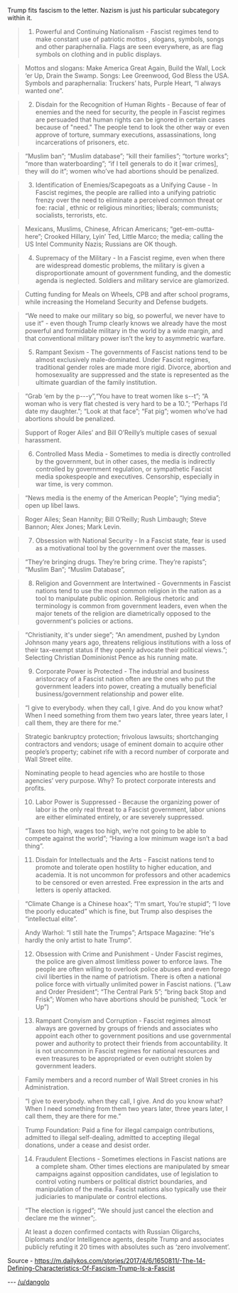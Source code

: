 Trump fits fascism to the letter. Nazism is just his particular subcategory within it. 

>1. Powerful and Continuing Nationalism - Fascist regimes tend to make constant use of patriotic mottos , slogans, symbols, songs and other paraphernalia. Flags are seen everywhere, as are flag symbols on clothing and in public displays.

>Mottos and slogans: Make America Great Again, Build the Wall, Lock ‘er Up, Drain the Swamp. Songs: Lee Greenwood, God Bless the USA. Symbols and paraphernalia: Truckers’ hats, Purple Heart, “I always wanted one”.

>2. Disdain for the Recognition of Human Rights - Because of fear of enemies and the need for security, the people in Fascist regimes are persuaded that human rights can be ignored in certain cases because of "need." The people tend to look the other way or even approve of torture, summary executions, assassinations, long incarcerations of prisoners, etc.

>“Muslim ban”; “Muslim database”; “kiII their families”; “torture works”; “more than waterboarding”; “if I tell generals to do it [war crimes], they will do it”; women who’ve had abortions should be penalized.

>3. Identification of Enemies/Scapegoats as a Unifying Cause -  In Fascist regimes, the people are rallied into a unifying patriotic frenzy over the need to eliminate a perceived common threat or foe: racial , ethnic or religious minorities; liberals; communists; socialists, terrorists, etc.

>Mexicans, Muslims, Chinese, African Americans; “get-em-outta-here”; Crooked Hillary, Lyin’ Ted, Little Marco; the media; calling the US Intel Community Nazis; Russians are OK though. 

>4. Supremacy of the Military -  In a Fascist regime, even when there are widespread domestic problems, the military is given a disproportionate amount of government funding, and the domestic agenda is neglected. Soldiers and military service are glamorized.

>Cutting funding for Meals on Wheels, CPB  and after school programs, while increasing the Homeland Security and Defense budgets. 

>“We need to make our military so big, so powerful, we never have to use it” - even though Trump clearly knows we already have the most powerful and formidable military in the world by a wide margin, and that conventional military power isn’t the key to asymmetric warfare.

>5. Rampant Sexism - The governments of Fascist nations tend to be almost exclusively male-dominated. Under Fascist regimes, traditional gender roles are made more rigid. Divorce, abortion and homosexuality are suppressed and the state is represented as the ultimate guardian of the family institution.

>“Grab ‘em by the p---y”,“You have to treat women like s--t”; “A woman who is very flat chested is very hard to be a 10.”; “Perhaps I’d date my daughter.”; “Look at that face”; “Fat pig”; women who’ve had abortions should be penalized.

>Support of Roger Ailes’ and Bill O’Reilly’s multiple cases of sexual harassment.

>6. Controlled Mass Media - Sometimes to media is directly controlled by the government, but in other cases, the media is indirectly controlled by government regulation, or sympathetic Fascist media spokespeople and executives. Censorship, especially in war time, is very common.

>“News media is the enemy of the American People”; “lying media”; open up libel laws.

>Roger AiIes; Sean Hannity; Bill O’Reilly; Rush Limbaugh; Steve Bannon; Alex Jones; Mark Levin.

>7. Obsession with National Security - In a Fascist state, fear is used as a motivational tool by the government over the masses.

>“They’re bringing drugs. They’re bring crime. They’re rapists”; “Muslim Ban”; “Muslim Database”,

>8. Religion and Government are Intertwined - Governments in Fascist nations tend to use the most common religion in the nation as a tool to manipulate public opinion. Religious rhetoric and terminology is common from government leaders, even when the major tenets of the religion are diametrically opposed to the government's policies or actions.

>“Christianity, it's under siege”; “An amendment, pushed by Lyndon Johnson many years ago, threatens religious institutions with a loss of their tax-exempt status if they openly advocate their political views.”; Selecting Christian Dominionist Pence as his running mate.

>9. Corporate Power is Protected - The industrial and business aristocracy of a Fascist nation often are the ones who put the government leaders into power, creating a mutually beneficial business/government relationship and power elite.

>“I give to everybody. when they call, I give. And do you know what? When I need something from them two years later, three years later, I call them, they are there for me.”

>Strategic bankruptcy protection; frivolous lawsuits; shortchanging contractors and vendors; usage of eminent domain to acquire other people’s property; cabinet rife with a record number of corporate and Wall Street elite.

>Nominating people to head agencies who are hostile to those agencies’ very purpose. Why? To protect corporate interests and profits.

>10. Labor Power is Suppressed - Because the organizing power of labor is the only real threat to a Fascist government, labor unions are either eliminated entirely, or are severely suppressed.

> “Taxes too high, wages too high, we’re not going to be able to compete against the world”; “Having a low minimum wage isn’t a bad thing”.

>11. Disdain for Intellectuals and the Arts - Fascist nations tend to promote and tolerate open hostility to higher education, and academia. It is not uncommon for professors and other academics to be censored or even arrested. Free expression in the arts and letters is openly attacked.

>“Climate Change is a Chinese hoax”; “I'm smart, You’re stupid”; “I love the poorly educated” which is fine, but Trump also despises the “intellectual elite”.

>Andy Warhol: “I still hate the Trumps”; Artspace Magazine: “He's hardly the only artist to hate Trump”.

>12. Obsession with Crime and Punishment - Under Fascist regimes, the police are given almost limitless power to enforce laws. The people are often willing to overlook police abuses and even forego civil liberties in the name of patriotism. There is often a national police force with virtually unlimited power in Fascist nations.
(“Law and Order President”; “The Central Park 5”; “bring back Stop and Frisk”; Women who have abortions should be punished; “Lock ‘er Up”)

>13. Rampant Cronyism and Corruption - Fascist regimes almost always are governed by groups of friends and associates who appoint each other to government positions and use governmental power and authority to protect their friends from accountability. It is not uncommon in Fascist regimes for national resources and even treasures to be appropriated or even outright stolen by government leaders.

>Family members and a record number of Wall Street cronies in his Administration.

>“I give to everybody. when they call, I give. And do you know what? When I need something from them two years later, three years later, I call them, they are there for me.”

>Trump Foundation: Paid a fine for illegal campaign contributions, admitted to illegal self-dealing, admitted to accepting illegal donations, under a cease and desist order.

>14. Fraudulent Elections - Sometimes elections in Fascist nations are a complete sham. Other times elections are manipulated by smear campaigns against opposition candidates, use of legislation to control voting numbers or political district boundaries, and manipulation of the media. Fascist nations also typically use their judiciaries to manipulate or control elections.

>“The election is rigged”; “We should just cancel the election and declare me the winner”;.

>At least a dozen confirmed contacts with Russian Oligarchs, Diplomats and/or Intelligence agents, despite Trump and associates publicly refuting it 20 times with absolutes such as ‘zero involvement’.

Source - https://m.dailykos.com/stories/2017/4/6/1650811/-The-14-Defining-Characteristics-Of-Fascism-Trump-Is-a-Fascist

--- [/u/dangolo](https://www.reddit.com/user/dangolo)

